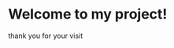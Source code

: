 <!DOCTYPE html>
<html>
<head>
  <title>My Commit Project</title>
</head>
<body>
  <h1>Welcome to my project!</h1>
  <t> thank you for your visit </t>
</body>
</html>
